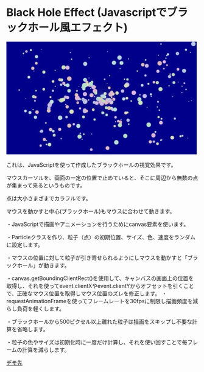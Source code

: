 # Black Hole Effect (Javascriptでブラックホール風エフェクト)

![Black Hole Effect](images/BlackHoleEffect.jpg)

これは、JavaScriptを使って作成したブラックホールの視覚効果です。

マウスカーソルを、画面の一定の位置で止めていると、そこに周辺から無数の点が集まって来るというものです。

点は大小さまざまでカラフルです。

マウスを動かすと中心(ブラックホール)もマウスに合わせて動きます。

・JavaScriptで描画やアニメーションを行うためにcanvas要素を使います。

・Particleクラスを作り、粒子（点）の初期位置、サイズ、色、速度をランダムに設定します。

・マウスの位置に対して粒子が引き寄せられるようにしマウスを動かすと「ブラックホール」が動きます。

・canvas.getBoundingClientRect()を使用して、キャンバスの画面上の位置を取得し、それを使ってevent.clientXやevent.clientYからオフセットを引くことで、正確なマウス位置を取得しマウス位置のズレを修正します。
・requestAnimationFrameを使ってフレームレートを30fpsに制限し描画頻度を減らし負荷を軽くします。

・ブラックホールから500ピクセル以上離れた粒子は描画をスキップし不要な計算を省略します。

・粒子の色やサイズは初期化時に一度だけ計算し、それを使い回すことで毎フレームの計算を減らします。

 [デモ先](https://url.html)
